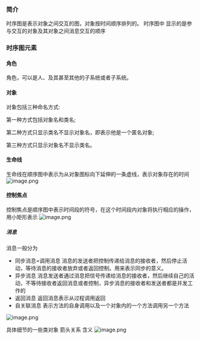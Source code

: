 
### 简介
时序图是表示对象之间交互的图，对象按时间顺序排列的。 时序图中 显示的是参与交互的对象及其对象之间消息交互的顺序

### 时序图元素

#### 角色
角色，可以是人、及其甚至其他的子系统或者子系统。

#### 对象

对象包括三种命名方式:

第一种方式包括对象名和类名;

第二种方式只显示类名不显示对象名，即表示他是一个匿名对象;

第三种方式只显示对象名不显示类名。

#### 生命线
生命线在顺序图中表示为从对象图标向下延伸的一条虚线，表示对象存在的时间
![image.png](https://note.youdao.com/yws/res/6831/WEBRESOURCEb2cde94c35402bb8759ff317ef765726)

#### 控制焦点
控制焦点是顺序图中表示时间段的符号，在这个时间段内对象将执行相应的操作，用小矩形表示
![image.png](https://note.youdao.com/yws/res/6835/WEBRESOURCE7f4cc7e738580c3b2aba3137b3e4a5d3)

##### 消息
消息一般分为
- 同步消息=调用消息  消息的发送者把控制传递给消息的接收者，然后停止活动，等待消息的接收者放弃或者返回控制。用来表示同步的意义。
- 异步消息  消息发送者通过消息把信号传递给消息的接收者，然后继续自己的活动，不等待接收者返回消息或者控制，异步消息的接收者和发送者都是并发工作的
- 返回消息  返回消息表示从过程调用返回
- 自关联消息   表示方法的自身调用以及一个对象内的一个方法调用另一个方法

![image.png](https://note.youdao.com/yws/res/6861/WEBRESOURCE341bfdef4cd9af85eddff7ac34fd312d)

具体细节的一些类对象 箭头关系 含义
![image.png](https://note.youdao.com/yws/res/6864/WEBRESOURCE8645e4ef0028b281f91521ee717ef730)